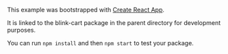 This example was bootstrapped with [Create React App](https://github.com/facebook/create-react-app).

It is linked to the blink-cart package in the parent directory for development purposes.

You can run `npm install` and then `npm start` to test your package.
